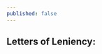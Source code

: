 ```yaml
---
published: false
---
```


## Letters of Leniency:

<a href="{{site.baseurl}}/assets/img/160-1.pdf"> </a>
<a href="{{site.baseurl}}/assets/img/160-2.pdf"> </a>
<a href="{{site.baseurl}}/assets/img/160-3.pdf"> </a>
<a href="{{site.baseurl}}/assets/img/160-4.pdf"> </a>
<a href="{{site.baseurl}}/assets/img/160-5.pdf"> </a>
<a href="{{site.baseurl}}/assets/img/160-6.pdf"> </a>
<a href="{{site.baseurl}}/assets/img/160-7.pdf"> </a>
<a href="{{site.baseurl}}/assets/img/160-8.pdf"> </a>
<a href="{{site.baseurl}}/assets/img/160-9.pdf"> </a>
<a href="{{site.baseurl}}/assets/img/160-10.pdf"> </a>
<a href="{{site.baseurl}}/assets/img/160-11.pdf"> </a>
<a href="{{site.baseurl}}/assets/img/160-12.pdf"> </a>
<a href="{{site.baseurl}}/assets/img/160-13.pdf"> </a>
<a href="{{site.baseurl}}/assets/img/160-14.pdf"> </a>
<a href="{{site.baseurl}}/assets/img/160-15.pdf"> </a>
<a href="{{site.baseurl}}/assets/img/160-16.pdf"> </a>
<a href="{{site.baseurl}}/assets/img/160-17.pdf"> </a>
<a href="{{site.baseurl}}/assets/img/160-18.pdf"> </a>
<a href="{{site.baseurl}}/assets/img/160-19.pdf"> </a>
<a href="{{site.baseurl}}/assets/img/160-20.pdf"> </a>
<a href="{{site.baseurl}}/assets/img/160-21.pdf"> </a>
<a href="{{site.baseurl}}/assets/img/160-22.pdf"> </a>
<a href="{{site.baseurl}}/assets/img/160-23.pdf"> </a>
<a href="{{site.baseurl}}/assets/img/160-24.pdf"> </a>
<a href="{{site.baseurl}}/assets/img/160-25.pdf"> </a>
<a href="{{site.baseurl}}/assets/img/160-26.pdf"> </a>
<a href="{{site.baseurl}}/assets/img/160-27.pdf"> </a>
<a href="{{site.baseurl}}/assets/img/160-28.pdf"> </a>
<a href="{{site.baseurl}}/assets/img/160-29.pdf"> </a>
<a href="{{site.baseurl}}/assets/img/160-30.pdf"> </a>
<a href="{{site.baseurl}}/assets/img/160-31.pdf"> </a>
<a href="{{site.baseurl}}/assets/img/160-32.pdf"> </a>
<a href="{{site.baseurl}}/assets/img/160-33.pdf"> </a>
<a href="{{site.baseurl}}/assets/img/160-34.pdf"> </a>
<a href="{{site.baseurl}}/assets/img/160-35.pdf"> </a>
<a href="{{site.baseurl}}/assets/img/160-36.pdf"> </a>
<a href="{{site.baseurl}}/assets/img/160-37.pdf"> </a>
<a href="{{site.baseurl}}/assets/img/160-38.pdf"> </a>
<a href="{{site.baseurl}}/assets/img/160-39.pdf"> </a>
<a href="{{site.baseurl}}/assets/img/160-40.pdf"> </a>

